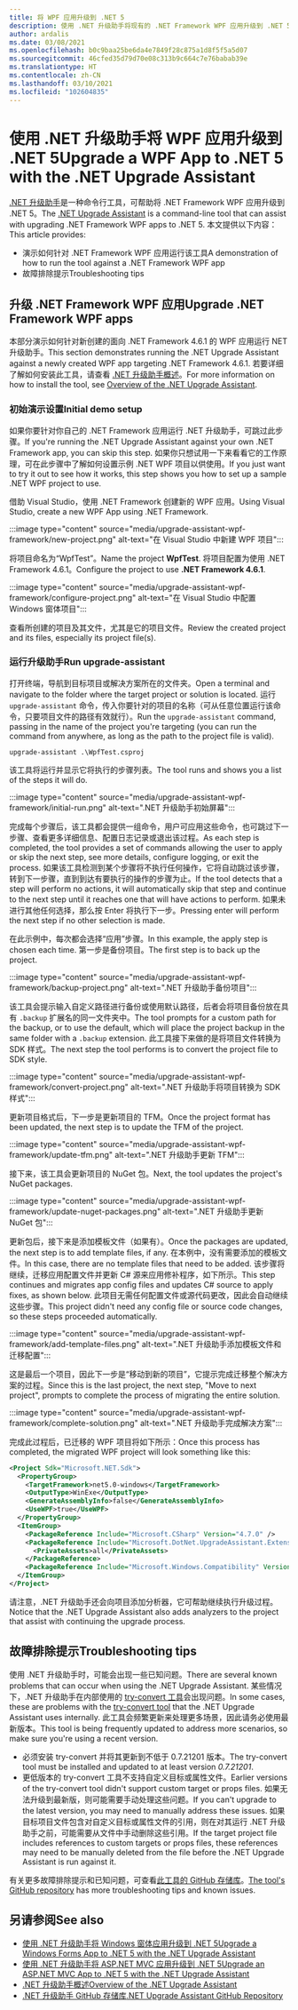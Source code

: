 ```yaml
---
title: 将 WPF 应用升级到 .NET 5
description: 使用 .NET 升级助手将现有的 .NET Framework WPF 应用升级到 .NET 5。 .NET 升级助手是一种 CLI 工具，可帮助将应用从 .NET Framework 迁移到 .NET 5。
author: ardalis
ms.date: 03/08/2021
ms.openlocfilehash: b0c9baa25be6da4e7849f28c875a1d8f5f5a5d07
ms.sourcegitcommit: 46cfed35d79d70e08c313b9c664c7e76babab39e
ms.translationtype: HT
ms.contentlocale: zh-CN
ms.lasthandoff: 03/10/2021
ms.locfileid: "102604835"
---
```

# <a name="upgrade-a-wpf-app-to-net-5-with-the-net-upgrade-assistant"></a><span data-ttu-id="30b6c-104">使用 .NET 升级助手将 WPF 应用升级到 .NET 5</span><span class="sxs-lookup"><span data-stu-id="30b6c-104">Upgrade a WPF App to .NET 5 with the .NET Upgrade Assistant</span></span>

<span data-ttu-id="30b6c-105">[.NET 升级助手](upgrade-assistant-overview.md)是一种命令行工具，可帮助将 .NET Framework WPF 应用升级到 .NET 5。</span><span class="sxs-lookup"><span data-stu-id="30b6c-105">The [.NET Upgrade Assistant](upgrade-assistant-overview.md) is a command-line tool that can assist with upgrading .NET Framework WPF apps to .NET 5.</span></span> <span data-ttu-id="30b6c-106">本文提供以下内容：</span><span class="sxs-lookup"><span data-stu-id="30b6c-106">This article provides:</span></span>

- <span data-ttu-id="30b6c-107">演示如何针对 .NET Framework WPF 应用运行该工具</span><span class="sxs-lookup"><span data-stu-id="30b6c-107">A demonstration of how to run the tool against a .NET Framework WPF app</span></span>
- <span data-ttu-id="30b6c-108">故障排除提示</span><span class="sxs-lookup"><span data-stu-id="30b6c-108">Troubleshooting tips</span></span>

## <a name="upgrade-net-framework-wpf-apps"></a><span data-ttu-id="30b6c-109">升级 .NET Framework WPF 应用</span><span class="sxs-lookup"><span data-stu-id="30b6c-109">Upgrade .NET Framework WPF apps</span></span>

<span data-ttu-id="30b6c-110">本部分演示如何针对新创建的面向 .NET Framework 4.6.1 的 WPF 应用运行 NET 升级助手。</span><span class="sxs-lookup"><span data-stu-id="30b6c-110">This section demonstrates running the .NET Upgrade Assistant against a newly created WPF app targeting .NET Framework 4.6.1.</span></span> <span data-ttu-id="30b6c-111">若要详细了解如何安装此工具，请查看 [.NET 升级助手概述](upgrade-assistant-overview.md)。</span><span class="sxs-lookup"><span data-stu-id="30b6c-111">For more information on how to install the tool, see [Overview of the .NET Upgrade Assistant](upgrade-assistant-overview.md).</span></span>

### <a name="initial-demo-setup"></a><span data-ttu-id="30b6c-112">初始演示设置</span><span class="sxs-lookup"><span data-stu-id="30b6c-112">Initial demo setup</span></span>

<span data-ttu-id="30b6c-113">如果你要针对你自己的 .NET Framework 应用运行 .NET 升级助手，可跳过此步骤。</span><span class="sxs-lookup"><span data-stu-id="30b6c-113">If you're running the .NET Upgrade Assistant against your own .NET Framework app, you can skip this step.</span></span> <span data-ttu-id="30b6c-114">如果你只想试用一下来看看它的工作原理，可在此步骤中了解如何设置示例 .NET WPF 项目以供使用。</span><span class="sxs-lookup"><span data-stu-id="30b6c-114">If you just want to try it out to see how it works, this step shows you how to set up a sample .NET WPF project to use.</span></span>

<span data-ttu-id="30b6c-115">借助 Visual Studio，使用 .NET Framework 创建新的 WPF 应用。</span><span class="sxs-lookup"><span data-stu-id="30b6c-115">Using Visual Studio, create a new WPF App using .NET Framework.</span></span>

:::image type="content" source="media/upgrade-assistant-wpf-framework/new-project.png" alt-text="在 Visual Studio 中新建 WPF 项目":::

<span data-ttu-id="30b6c-117">将项目命名为“WpfTest”。</span><span class="sxs-lookup"><span data-stu-id="30b6c-117">Name the project **WpfTest**.</span></span> <span data-ttu-id="30b6c-118">将项目配置为使用 .NET Framework 4.6.1。</span><span class="sxs-lookup"><span data-stu-id="30b6c-118">Configure the project to use **.NET Framework 4.6.1**.</span></span>

:::image type="content" source="media/upgrade-assistant-wpf-framework/configure-project.png" alt-text="在 Visual Studio 中配置 Windows 窗体项目":::

<span data-ttu-id="30b6c-120">查看所创建的项目及其文件，尤其是它的项目文件。</span><span class="sxs-lookup"><span data-stu-id="30b6c-120">Review the created project and its files, especially its project file(s).</span></span>

### <a name="run-upgrade-assistant"></a><span data-ttu-id="30b6c-121">运行升级助手</span><span class="sxs-lookup"><span data-stu-id="30b6c-121">Run upgrade-assistant</span></span>

<span data-ttu-id="30b6c-122">打开终端，导航到目标项目或解决方案所在的文件夹。</span><span class="sxs-lookup"><span data-stu-id="30b6c-122">Open a terminal and navigate to the folder where the target project or solution is located.</span></span> <span data-ttu-id="30b6c-123">运行 `upgrade-assistant` 命令，传入你要针对的项目的名称（可从任意位置运行该命令，只要项目文件的路径有效就行）。</span><span class="sxs-lookup"><span data-stu-id="30b6c-123">Run the `upgrade-assistant` command, passing in the name of the project you're targeting (you can run the command from anywhere, as long as the path to the project file is valid).</span></span>

```console
upgrade-assistant .\WpfTest.csproj
```

<span data-ttu-id="30b6c-124">该工具将运行并显示它将执行的步骤列表。</span><span class="sxs-lookup"><span data-stu-id="30b6c-124">The tool runs and shows you a list of the steps it will do.</span></span>

:::image type="content" source="media/upgrade-assistant-wpf-framework/initial-run.png" alt-text=".NET 升级助手初始屏幕":::

<span data-ttu-id="30b6c-126">完成每个步骤后，该工具都会提供一组命令，用户可应用这些命令，也可跳过下一步骤、查看更多详细信息、配置日志记录或退出该过程。</span><span class="sxs-lookup"><span data-stu-id="30b6c-126">As each step is completed, the tool provides a set of commands allowing the user to apply or skip the next step, see more details, configure logging, or exit the process.</span></span> <span data-ttu-id="30b6c-127">如果该工具检测到某个步骤将不执行任何操作，它将自动跳过该步骤，转到下一步骤，直到到达有要执行的操作的步骤为止。</span><span class="sxs-lookup"><span data-stu-id="30b6c-127">If the tool detects that a step will perform no actions, it will automatically skip that step and continue to the next step until it reaches one that will have actions to perform.</span></span> <span data-ttu-id="30b6c-128">如果未进行其他任何选择，那么按 Enter 将执行下一步。</span><span class="sxs-lookup"><span data-stu-id="30b6c-128">Pressing enter will perform the next step if no other selection is made.</span></span>

<span data-ttu-id="30b6c-129">在此示例中，每次都会选择“应用”步骤。</span><span class="sxs-lookup"><span data-stu-id="30b6c-129">In this example, the apply step is chosen each time.</span></span> <span data-ttu-id="30b6c-130">第一步是备份项目。</span><span class="sxs-lookup"><span data-stu-id="30b6c-130">The first step is to back up the project.</span></span>

:::image type="content" source="media/upgrade-assistant-wpf-framework/backup-project.png" alt-text=".NET 升级助手备份项目":::

<span data-ttu-id="30b6c-132">该工具会提示输入自定义路径进行备份或使用默认路径，后者会将项目备份放在具有 `.backup` 扩展名的同一文件夹中。</span><span class="sxs-lookup"><span data-stu-id="30b6c-132">The tool prompts for a custom path for the backup, or to use the default, which will place the project backup in the same folder with a `.backup` extension.</span></span> <span data-ttu-id="30b6c-133">此工具接下来做的是将项目文件转换为 SDK 样式。</span><span class="sxs-lookup"><span data-stu-id="30b6c-133">The next step the tool performs is to convert the project file to SDK style.</span></span>

:::image type="content" source="media/upgrade-assistant-wpf-framework/convert-project.png" alt-text=".NET 升级助手将项目转换为 SDK 样式":::

<span data-ttu-id="30b6c-135">更新项目格式后，下一步是更新项目的 TFM。</span><span class="sxs-lookup"><span data-stu-id="30b6c-135">Once the project format has been updated, the next step is to update the TFM of the project.</span></span>

:::image type="content" source="media/upgrade-assistant-wpf-framework/update-tfm.png" alt-text=".NET 升级助手更新 TFM":::

<span data-ttu-id="30b6c-137">接下来，该工具会更新项目的 NuGet 包。</span><span class="sxs-lookup"><span data-stu-id="30b6c-137">Next, the tool updates the project's NuGet packages.</span></span>

:::image type="content" source="media/upgrade-assistant-wpf-framework/update-nuget-packages.png" alt-text=".NET 升级助手更新 NuGet 包":::

<span data-ttu-id="30b6c-139">更新包后，接下来是添加模板文件（如果有）。</span><span class="sxs-lookup"><span data-stu-id="30b6c-139">Once the packages are updated, the next step is to add template files, if any.</span></span> <span data-ttu-id="30b6c-140">在本例中，没有需要添加的模板文件。</span><span class="sxs-lookup"><span data-stu-id="30b6c-140">In this case, there are no template files that need to be added.</span></span> <span data-ttu-id="30b6c-141">该步骤将继续，迁移应用配置文件并更新 C# 源来应用修补程序，如下所示。</span><span class="sxs-lookup"><span data-stu-id="30b6c-141">This step continues and migrates app config files and updates C# source to apply fixes, as shown below.</span></span> <span data-ttu-id="30b6c-142">此项目无需任何配置文件或源代码更改，因此会自动继续这些步骤。</span><span class="sxs-lookup"><span data-stu-id="30b6c-142">This project didn't need any config file or source code changes, so these steps proceeded automatically.</span></span>

:::image type="content" source="media/upgrade-assistant-wpf-framework/add-template-files.png" alt-text=".NET 升级助手添加模板文件和迁移配置":::

<span data-ttu-id="30b6c-144">这是最后一个项目，因此下一步是“移动到新的项目”，它提示完成迁移整个解决方案的过程。</span><span class="sxs-lookup"><span data-stu-id="30b6c-144">Since this is the last project, the next step, "Move to next project", prompts to complete the process of migrating the entire solution.</span></span>

:::image type="content" source="media/upgrade-assistant-wpf-framework/complete-solution.png" alt-text=".NET 升级助手完成解决方案":::

<span data-ttu-id="30b6c-146">完成此过程后，已迁移的 WPF 项目将如下所示：</span><span class="sxs-lookup"><span data-stu-id="30b6c-146">Once this process has completed, the migrated WPF project will look something like this:</span></span>

```xml
<Project Sdk="Microsoft.NET.Sdk">
  <PropertyGroup>
    <TargetFramework>net5.0-windows</TargetFramework>
    <OutputType>WinExe</OutputType>
    <GenerateAssemblyInfo>false</GenerateAssemblyInfo>
    <UseWPF>true</UseWPF>
  </PropertyGroup>
  <ItemGroup>
    <PackageReference Include="Microsoft.CSharp" Version="4.7.0" />
    <PackageReference Include="Microsoft.DotNet.UpgradeAssistant.Extensions.Default.Analyzers" Version="0.2.211942">
      <PrivateAssets>all</PrivateAssets>
    </PackageReference>
    <PackageReference Include="Microsoft.Windows.Compatibility" Version="5.0.2" />
  </ItemGroup>
</Project>
```

<span data-ttu-id="30b6c-147">请注意，.NET 升级助手还会向项目添加分析器，它可帮助继续执行升级过程。</span><span class="sxs-lookup"><span data-stu-id="30b6c-147">Notice that the .NET Upgrade Assistant also adds analyzers to the project that assist with continuing the upgrade process.</span></span>

## <a name="troubleshooting-tips"></a><span data-ttu-id="30b6c-148">故障排除提示</span><span class="sxs-lookup"><span data-stu-id="30b6c-148">Troubleshooting tips</span></span>

<span data-ttu-id="30b6c-149">使用 .NET 升级助手时，可能会出现一些已知问题。</span><span class="sxs-lookup"><span data-stu-id="30b6c-149">There are several known problems that can occur when using the .NET Upgrade Assistant.</span></span> <span data-ttu-id="30b6c-150">某些情况下，.NET 升级助手在内部使用的 [try-convert 工具](https://github.com/dotnet/try-convert)会出现问题。</span><span class="sxs-lookup"><span data-stu-id="30b6c-150">In some cases, these are problems with the [try-convert tool](https://github.com/dotnet/try-convert) that the .NET Upgrade Assistant uses internally.</span></span> <span data-ttu-id="30b6c-151">此工具会频繁更新来处理更多场景，因此请务必使用最新版本。</span><span class="sxs-lookup"><span data-stu-id="30b6c-151">This tool is being frequently updated to address more scenarios, so make sure you're using a recent version.</span></span>

- <span data-ttu-id="30b6c-152">必须安装 try-convert 并将其更新到不低于 0.7.21201 版本。</span><span class="sxs-lookup"><span data-stu-id="30b6c-152">The try-convert tool must be installed and updated to at least version _0.7.21201_.</span></span>
- <span data-ttu-id="30b6c-153">更低版本的 try-convert 工具不支持自定义目标或属性文件。</span><span class="sxs-lookup"><span data-stu-id="30b6c-153">Earlier versions of the try-convert tool didn't support custom target or props files.</span></span> <span data-ttu-id="30b6c-154">如果无法升级到最新版，则可能需要手动处理这些问题。</span><span class="sxs-lookup"><span data-stu-id="30b6c-154">If you can't upgrade to the latest version, you may need to manually address these issues.</span></span> <span data-ttu-id="30b6c-155">如果目标项目文件包含对自定义目标或属性文件的引用，则在对其运行 .NET 升级助手之前，可能需要从文件中手动删除这些引用。</span><span class="sxs-lookup"><span data-stu-id="30b6c-155">If the target project file includes references to custom targets or props files, these references may need to be manually deleted from the file before the .NET Upgrade Assistant is run against it.</span></span>

<span data-ttu-id="30b6c-156">有关更多故障排除提示和已知问题，可查看[此工具的 GitHub 存储库](https://github.com/dotnet/upgrade-assistant#troubleshooting-common-issues)。</span><span class="sxs-lookup"><span data-stu-id="30b6c-156">[The tool's GitHub repository](https://github.com/dotnet/upgrade-assistant#troubleshooting-common-issues) has more troubleshooting tips and known issues.</span></span>

## <a name="see-also"></a><span data-ttu-id="30b6c-157">另请参阅</span><span class="sxs-lookup"><span data-stu-id="30b6c-157">See also</span></span>

- [<span data-ttu-id="30b6c-158">使用 .NET 升级助手将 Windows 窗体应用升级到 .NET 5</span><span class="sxs-lookup"><span data-stu-id="30b6c-158">Upgrade a Windows Forms App to .NET 5 with the .NET Upgrade Assistant</span></span>](upgrade-assistant-winforms-framework.md)
- [<span data-ttu-id="30b6c-159">使用 .NET 升级助手将 ASP.NET MVC 应用升级到 .NET 5</span><span class="sxs-lookup"><span data-stu-id="30b6c-159">Upgrade an ASP.NET MVC App to .NET 5 with the .NET Upgrade Assistant</span></span>](upgrade-assistant-aspnetmvc.md)
- [<span data-ttu-id="30b6c-160">.NET 升级助手概述</span><span class="sxs-lookup"><span data-stu-id="30b6c-160">Overview of the .NET Upgrade Assistant</span></span>](upgrade-assistant-overview.md)
- [<span data-ttu-id="30b6c-161">.NET 升级助手 GitHub 存储库</span><span class="sxs-lookup"><span data-stu-id="30b6c-161">.NET Upgrade Assistant GitHub Repository</span></span>](https://github.com/dotnet/upgrade-assistant)
